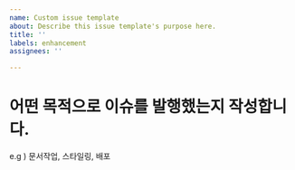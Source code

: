 ```yaml
---
name: Custom issue template
about: Describe this issue template's purpose here.
title: ''
labels: enhancement
assignees: ''

---
```


# 어떤 목적으로 이슈를 발행했는지 작성합니다.

e.g ) 문서작업, 스타일링, 배포
